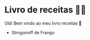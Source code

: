 #  Livro de receitas :man_cook:

Olá! Bem vindo ao meu livro receitas :wave:

- Strogonoff de Frango

